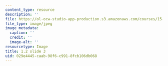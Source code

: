 ```yaml
---
content_type: resource
description: ''
file: https://ol-ocw-studio-app-production.s3.amazonaws.com/courses/15-s21-nuts-and-bolts-of-business-plans-january-iap-2014/029e4445caab98f6c9918fcb106db068_1.2_slide_03.jpg
file_type: image/jpeg
image_metadata:
  caption: ''
  credit: ''
  image-alt: ''
resourcetype: Image
title: 1.2 slide 3
uid: 029e4445-caab-98f6-c991-8fcb106db068
---
```

